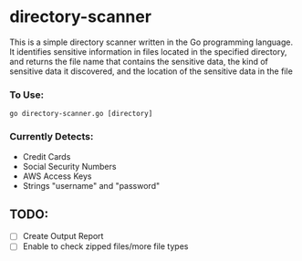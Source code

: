 # directory-scanner
This is a simple directory scanner written in the Go programming language. It identifies sensitive information in files located in the specified directory, and returns the file name that contains the sensitive data, the kind of sensitive data it discovered, and the location of the sensitive data in the file

### To Use:
`go directory-scanner.go [directory]`

### Currently Detects:
- Credit Cards
- Social Security Numbers
- AWS Access Keys
- Strings "username" and "password"

## TODO: 
- [ ] Create Output Report
- [ ] Enable to check zipped files/more file types